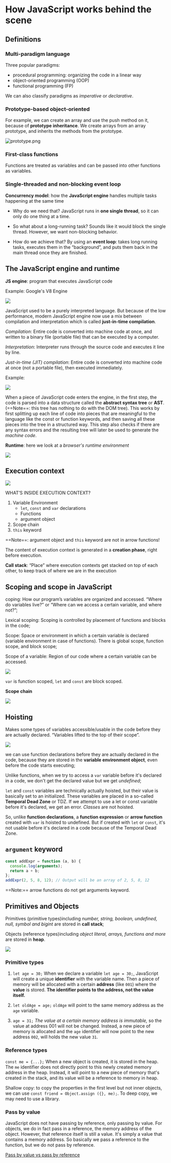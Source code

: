 # How JavaScript works behind the scene

## Definitions

### Multi-paradigm language

Three popular paradigms:

- procedural programming: organizing the code in a linear way
- object-oriented programming (OOP)
- functional programming (FP)

We can also classify paradigms as _imperative_ or _declarative_.

### Prototype-based object-oriented

For example, we can create an array and use the push method on it, because of **prototype inheritance**. We create arrays from an array prototype, and inherits the methods from the prototype.

<img src="https://s2.loli.net/2022/02/26/UOuh6xyYmBKvWrA.png" alt="prototype.png">

### First-class functions

Functions are treated as variables and can be passed into other functions as variables.

### Single-threaded and non-blocking event loop

**Concurrency model**: how the **JavaScript engine** handles multiple tasks happening at the same time

- Why do we need that?
  JavaScript runs in **one single thread**, so it can only do one thing at a time.

- So what about a long-running task?
  Sounds like it would block the single thread. However, we want non-blocking behavior.

- How do we achieve that?
  By using an **event loop**: takes long running tasks, executes them in the “background”, and puts them back in the main thread once they are finished.

## The JavaScript engine and runtime

**JS engine**: program that executes JavaScript code

Example: Google's V8 Engine

<img src="https://s2.loli.net/2022/02/26/cuW6lEiaUdgLnO3.png" >

JavaScript used to be a purely interpreted language. But because of the low performance, modern JavaScript engine now use a mix between compilation and interpretation which is called **just-in-time compilation**.

_Compilation_: Entire code is converted into machine code at once, and written to a binary file (portable file) that can be executed by a computer.

_Interpretation_: Interpreter runs through the source code and executes it line by line.

_Just-in-time (JIT) compilation_: Entire code is converted into machine code at once (not a portable file), then executed immediately.

Example:

<img src="https://s2.loli.net/2022/02/26/6ZWywxlAtCIRmcr.png" >

When a piece of JavaScript code enters the engine, in the first step, the code is parsed into a data structure called the **abstract syntax tree** or **AST**. (==Note==: this tree has nothing to do with the DOM tree). This works by first splitting up each line of code into pieces that are meaningful to the language like the const or function keywords, and then saving all these pieces into the tree in a structured way. This step also checks if there are any syntax errors and the resulting tree will later be used to generate the _machine code_.

**Runtime**: here we look at a _browser's runtime environment_

<img src="https://s2.loli.net/2022/02/26/XpU8BsubAOW2m9o.png" >

## Execution context

<img src="https://s2.loli.net/2022/02/26/xmPVdhESUvuIO1i.png" >

WHAT’S INSIDE EXECUTION CONTEXT?

1. Variable Environment
   - `let`, `const` and `var` declarations
   - Functions
   - argument object
2. Scope chain
3. `this` keyword

==Note==: argument object and `this` keyword are not in arrow functions!

The content of execution context is generated in a **creation phase**, right before execution.

**Call stack**: “Place” where execution contexts get
stacked on top of each other, to keep
track of where we are in the execution

## Scoping and scope in JavaScript

<kp>coping: </kp>How our program’s variables are organized and accessed. “Where do variables live?” or “Where can we access a certain variable, and where not?”;

<kp>Lexical scoping:</kp> Scoping is controlled by placement of functions and blocks in the code;

<kp>Scope:</kp> Space or environment in which a certain variable is declared (variable environment in case of functions). There is global scope, function scope, and block scope;

<kp>Scope of a variable:</kp> Region of our code where a certain variable can be accessed.

<img src="https://s2.loli.net/2022/02/26/SqIaDTVrFbNB4RO.png" >

`var` is function scoped, `let` and `const` are block scoped.

**Scope chain**

<img src="https://s2.loli.net/2022/02/26/TAJVGoCgLZd2z34.png" >

## Hoisting

Makes some types of variables accessible/usable in the code before they are actually declared. “Variables lifted to the top of their scope”.

<img src="https://s2.loli.net/2022/02/27/MpqfN2vkU1VQsho.png" >

we can use function declarations before they are actually declared in the code, because they are stored in the **variable environment object**, even before the code starts executing;

Unlike functions, when we try to access a `var` variable before it's declared in a code, we don't get the declared value but we get _undefined_;

`let` and `const` variables are technically actually hoisted, but their value is basically set to an initialized. These variables are placed in a so-called **Temporal Dead Zone** or TDZ. If we attempt to use a let or const variable before it's declared, we get an error. _Classes_ are not hoisted.

So, unlike **function declarations**, a **function expression** or **arrow function** created with `var` is hoisted to undefined. But if created with `let` or `const`, it's not usable before it's declared in a code because of the Temporal Dead Zone.

## `argument` keyword

```javascript
const addExpr = function (a, b) {
  console.log(arguments);
  return a + b;
};
addExpr(2, 5, 8, 12); // Output will be an array of 2, 5, 8, 12
```

==Note:== arrow functions do not get arguments keyword.

## Primitives and Objects

<kp>Primitives (primitive types)</kp>including _number, string, boolean, undefined, null, symbol and bigint_ are stored in **call stack**;

<kp>Objects (reference types)</kp>including _object literal, arrays, functions and more_ are stored in **heap**.

<img src="https://s2.loli.net/2022/02/27/Zt7dfpyjB2UEWM3.png" >

### Primitive types

1. `let age = 30;`
   When we declare a variable `let age = 30;`, JavaScript will create a unique **identifier** with the variable name. Then a piece of memory will be allocated with a certain **address** (like `001`) where the **value** is stored. **The identifier points to the address, not the value itself.**

2. `let oldAge = age;`
   `oldAge` will point to the same memory address as the `age` variable.

3. `age = 31;`
   _The value at a certain memory address is immutable,_ so the value at address 001 will not be changed. Instead, a new piece of memory is allocated and the `age` identifier will now point to the new address `002`, will holds the new value `31`.

### Reference types

`const me = {...};`
When a new object is created, it is stored in the heap. The `me` identifier does not directly point to this newly created memory address in the heap. Instead, it will point to a new piece of memory that's created in the stack, and its value will be a reference to memory in heap.

Shallow copy: to copy the properties in the first level but not inner objects, we can use `const friend = Object.assign ({}, me);`. To deep copy, we may need to use a library.

### Pass by value

JavaScript does not have passing by reference, only passing by value. For objects, we do in fact pass in a reference, the memory address of the object. However, that reference itself is still a value. It's simply a value that contains a memory address. So basically we pass a reference to the function, but we do not pass by reference.

[Pass by value vs pass by reference](https://pediaa.com/what-is-the-difference-between-pass-by-value-and-pass-by-reference/#:~:text=The%20main%20difference%20between%20pass,parameter%20passes%20to%20the%20function.)
